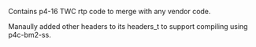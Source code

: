 Contains p4-16 TWC rtp code to merge with any vendor code.

Manaully added other headers to its headers_t to support compiling using p4c-bm2-ss.
